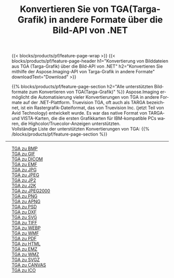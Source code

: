 ﻿---
title: Konvertieren Sie von TGA(Targa-Grafik) in andere Formate über die Bild-API von .NET 
weight: 3920
url: /de/net/conversion/from/tga 
lang: de
langdirlevel: 2
locales: zh-hans,ja,it,ru,de,es,fr,nl,id,lt,pl,pt,vi,tr,ko,zh-hant,ar,hi,th,sv,cs,uk,he
description: Mit Aspose.Imaging können Sie ganz einfach von TGA(Targa-Grafik) in andere Formate konvertieren
---

{{< blocks/products/pf/feature-page-wrap >}}
{{< blocks/products/pf/feature-page-header h1="Konvertierung von Bilddateien aus TGA (Targa-Grafik) über die Bild-API von .NET" h2="Konvertieren Sie mithilfe der Aspose.Imaging-API von Targa-Grafik in andere Formate" downloadText="Download" >}}


{{% blocks/products/pf/feature-page-section  h2="Alle unterstützten Bildformate zum Konvertieren von TGA(Targa-Grafik)" %}}
Aspose.Imaging ermöglicht die Automatisierung vieler Konvertierungen von TGA in andere Formate auf der .NET-Plattform. Truevision TGA, oft auch als TARGA bezeichnet, ist ein Rastergrafik-Dateiformat, das von Truevision Inc. (jetzt Teil von Avid Technology) entwickelt wurde. Es war das native Format von TARGA- und VISTA-Karten, die die ersten Grafikkarten für IBM-kompatible PCs waren, die Highcolor/Truecolor-Anzeigen unterstützten.
<br/>
Vollständige Liste der unterstützten Konvertierungen von TGA:
{{% /blocks/products/pf/feature-page-section %}}
<div class="container-fluid productfamilypage bg-gray">
    <div class="convertypes bg-gray agp-content section">
        <div class="container">
		<hr style="margin-left:-20px;"/>
		<div class="row other-converters">
		    <div class='col-md-2 other-converter remove-lp remove-rp'><a href="/imaging/de/net/conversion/tga-to-bmp" >TGA zu BMP</a></div><div class='col-md-2 other-converter remove-lp remove-rp'><a href="/imaging/de/net/conversion/tga-to-gif" >TGA zu GIF</a></div><div class='col-md-2 other-converter remove-lp remove-rp'><a href="/imaging/de/net/conversion/tga-to-dicom" >TGA zu DICOM</a></div><div class='col-md-2 other-converter remove-lp remove-rp'><a href="/imaging/de/net/conversion/tga-to-emf" >TGA zu EMF</a></div><div class='col-md-2 other-converter remove-lp remove-rp'><a href="/imaging/de/net/conversion/tga-to-jpg" >TGA zu JPG</a></div><div class='col-md-2 other-converter remove-lp remove-rp'><a href="/imaging/de/net/conversion/tga-to-jpeg" >TGA zu JPEG</a></div><div class='col-md-2 other-converter remove-lp remove-rp'><a href="/imaging/de/net/conversion/tga-to-jp2" >TGA zu JP2</a></div><div class='col-md-2 other-converter remove-lp remove-rp'><a href="/imaging/de/net/conversion/tga-to-j2k" >TGA zu J2K</a></div><div class='col-md-2 other-converter remove-lp remove-rp'><a href="/imaging/de/net/conversion/tga-to-jpeg2000" >TGA zu JPEG2000</a></div><div class='col-md-2 other-converter remove-lp remove-rp'><a href="/imaging/de/net/conversion/tga-to-png" >TGA zu PNG</a></div><div class='col-md-2 other-converter remove-lp remove-rp'><a href="/imaging/de/net/conversion/tga-to-apng" >TGA zu APNG</a></div><div class='col-md-2 other-converter remove-lp remove-rp'><a href="/imaging/de/net/conversion/tga-to-psd" >TGA zu PSD</a></div><div class='col-md-2 other-converter remove-lp remove-rp'><a href="/imaging/de/net/conversion/tga-to-dxf" >TGA zu DXF</a></div><div class='col-md-2 other-converter remove-lp remove-rp'><a href="/imaging/de/net/conversion/tga-to-svg" >TGA zu SVG</a></div><div class='col-md-2 other-converter remove-lp remove-rp'><a href="/imaging/de/net/conversion/tga-to-tiff" >TGA zu TIFF</a></div><div class='col-md-2 other-converter remove-lp remove-rp'><a href="/imaging/de/net/conversion/tga-to-webp" >TGA zu WEBP</a></div><div class='col-md-2 other-converter remove-lp remove-rp'><a href="/imaging/de/net/conversion/tga-to-wmf" >TGA zu WMF</a></div><div class='col-md-2 other-converter remove-lp remove-rp'><a href="/imaging/de/net/conversion/tga-to-pdf" >TGA zu PDF</a></div><div class='col-md-2 other-converter remove-lp remove-rp'><a href="/imaging/de/net/conversion/tga-to-html" >TGA zu HTML</a></div><div class='col-md-2 other-converter remove-lp remove-rp'><a href="/imaging/de/net/conversion/tga-to-emz" >TGA zu EMZ</a></div><div class='col-md-2 other-converter remove-lp remove-rp'><a href="/imaging/de/net/conversion/tga-to-wmz" >TGA zu WMZ</a></div><div class='col-md-2 other-converter remove-lp remove-rp'><a href="/imaging/de/net/conversion/tga-to-svgz" >TGA zu SVGZ</a></div><div class='col-md-2 other-converter remove-lp remove-rp'><a href="/imaging/de/net/conversion/tga-to-canvas" >TGA zu CANVAS</a></div><div class='col-md-2 other-converter remove-lp remove-rp'><a href="/imaging/de/net/conversion/tga-to-ico" >TGA zu ICO</a></div>
                </div>
        </div>
    </div>
</div>
<br/>

